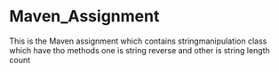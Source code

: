 # Maven_Assignment
This is the Maven assignment which contains stringmanipulation class  which have tho methods one is string reverse and other is string length count
